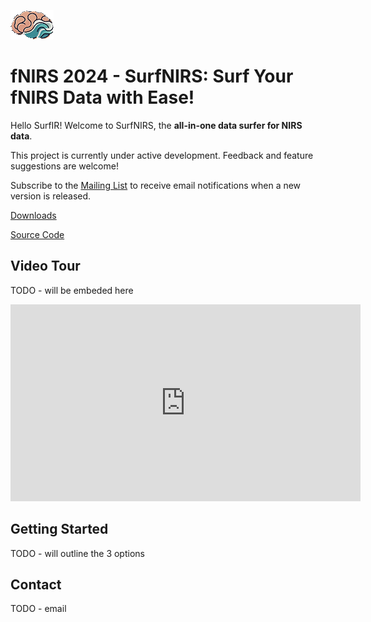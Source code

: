 ![](logo.png)
# fNIRS 2024 - SurfNIRS: Surf Your fNIRS Data with Ease!
Hello SurfIR! Welcome to SurfNIRS, the **all-in-one data surfer for NIRS data**.

This project is currently under active development. Feedback and feature suggestions are welcome!

Subscribe to the [Mailing List](https://uwo.eu.qualtrics.com/jfe/form/SV_8dgnzv86fjWNSl0) to receive email notifications when a new version is released.

[Downloads](https://github.com/Western-SPRINT/SurfNIRS/releases)

[Source Code](https://github.com/Western-SPRINT/SurfNIRS/)

## Video Tour
TODO - will be embeded here

<iframe id="video" width="560" height="315" src="https://github.com/user-attachments/assets/bd96080d-af86-474d-a40f-3b445cdfa40d" frameborder="0" allow="autoplay; encrypted-media" allowfullscreen=""></iframe>

## Getting Started
TODO - will outline the 3 options

## Contact
TODO - email
